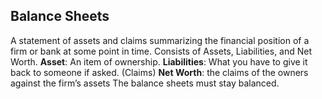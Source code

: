## Balance Sheets
A statement of assets and claims summarizing the financial position of a firm or bank at some point in time.
Consists of Assets, Liabilities, and Net Worth.
**Asset**: An item of ownership.
**Liabilities**: What you have to give it back to someone if asked. (Claims)
**Net Worth**: the claims of the owners against the firm’s assets
The balance sheets must stay balanced.
